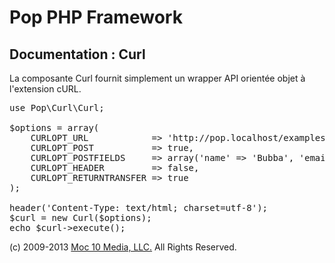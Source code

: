Pop PHP Framework
=================

Documentation : Curl
--------------------

La composante Curl fournit simplement un wrapper API orientée objet à l'extension cURL.

<pre>
use Pop\Curl\Curl;

$options = array(
    CURLOPT_URL            => 'http://pop.localhost/examples/curl/curl-process.php',
    CURLOPT_POST           => true,
    CURLOPT_POSTFIELDS     => array('name' => 'Bubba', 'email' => 'bubba@hotmail.com'),
    CURLOPT_HEADER         => false,
    CURLOPT_RETURNTRANSFER => true
);

header('Content-Type: text/html; charset=utf-8');
$curl = new Curl($options);
echo $curl->execute();
</pre>

(c) 2009-2013 [Moc 10 Media, LLC.](http://www.moc10media.com) All Rights Reserved.
